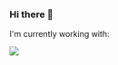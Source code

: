 ### Hi there 👋
I'm currently working with:
<p align="left">
  <a href="https://skillicons.dev">
    <img src="https://skillicons.dev/icons?i=py,tensorflow" />
  </a>
</p>


<!--
**Aditya-Tejaswi/Aditya-Tejaswi** is a ✨ _special_ ✨ repository because its `README.md` (this file) appears on your GitHub profile.

Here are some ideas to get you started:

- 🔭 I’m currently working on ...
- 🌱 I’m currently learning ...
- 👯 I’m looking to collaborate on ...
- 🤔 I’m looking for help with ...
- 💬 Ask me about ...
- 📫 How to reach me: ...
- 😄 Pronouns: ...
- ⚡ Fun fact: ...
-->
